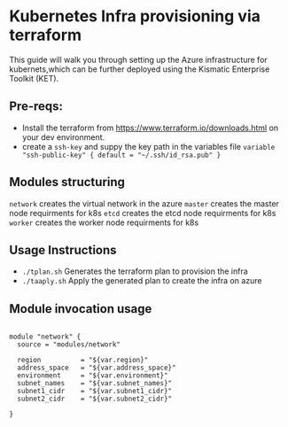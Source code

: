 
# Kubernetes Infra provisioning via terraform
This guide will walk you through setting up the Azure infrastructure for kubernets,which can be further deployed using the Kismatic Enterprise Toolkit (KET).

## Pre-reqs:

- Install the terraform from https://www.terraform.io/downloads.html on your dev environment.
- create a `ssh-key` and suppy the key path in the variables file
                ```variable "ssh-public-key" {
                  default = "~/.ssh/id_rsa.pub"
                }```
                
## Modules structuring

`network` creates the virtual network in the azure
`master`  creates the master node requirments for k8s
`etcd`    creates the etcd node requirments for k8s
`worker`  creates the worker node requirments for k8s

## Usage Instructions

- `./tplan.sh` Generates the terraform plan to provision the infra
- `./taaply.sh` Apply the generated plan to create the infra on azure

## Module invocation usage
```hcl

module "network" {
  source = "modules/network"

  region          = "${var.region}"
  address_space   = "${var.address_space}"
  environment     = "${var.environment}"
  subnet_names    = "${var.subnet_names}"
  subnet1_cidr    = "${var.subnet1_cidr}"
  subnet2_cidr    = "${var.subnet2_cidr}"

}
```
  



